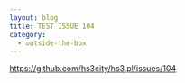 ```yaml
---
layout: blog
title: TEST ISSUE 104
category:
  - outside-the-box
---
```

https://github.com/hs3city/hs3.pl/issues/104
